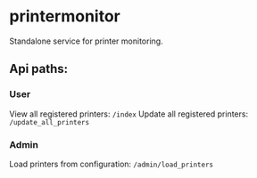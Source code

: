 # printermonitor
Standalone service for printer monitoring.

## Api paths:
### User
View all registered printers:
`/index`
Update all registered printers:
`/update_all_printers`
### Admin
Load printers from configuration:
`/admin/load_printers`
